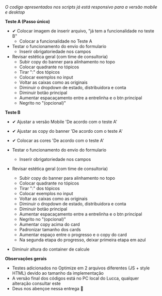 _O codigo apresentados nos scripts já está responsivo para a versão mobile e desktop_

**Teste A (Passo único)**
  - ✔ Colocar imagem de inserir arquivo, "já tem a funcionalidade no teste B"
    - Colocar a funcionalidade no Teste A 
  - Testar o funcionamento do envio do formulario
    - Inserir obrigatoriedade nos campos
  - Revisar estética geral (com time de consultoria)
    - Subir copy do banner para alinhamento no topo
    - Colocar quadrante no tópicos
    - Tirar ":" dos tópicos
    - Colocar exemplos no input
    - Voltar as caixas como as originais
    - Diminuir o dropdown de estado, distribuidora e conta
    - Diminuir botão principal
    - Aumentar espacaçamento entre a entrelinha e o btn principal
    - Negrito no "(opcional)"

**Teste B**
  - ✔ Ajustar a versão Mobile 'De acordo com o teste A'
  - ✔ Ajustar as copy do banner 'De acordo com o teste A' 
  - ✔ Colocar as cores 'De acordo com o teste A'
  - Testar o funcionamento do envio do formulario
    - Inserir obrigatoriedade nos campos
  - Revisar estética geral (com time de consultoria)
    - Subir copy do banner para alinhamento no topo
    - Colocar quadrante no tópicos
    - Tirar ":" dos tópicos
    - Colocar exemplos no input
    - Voltar as caixas como as originais
    - Diminuir o dropdown de estado, distribuidora e conta
    - Diminuir botão principal
    - Aumentar espacaçamento entre a entrelinha e o btn principal
    - Negrito no "(opcional)"
    - Aumentar copy acima do card
    - Padronizar tamanho dos cards
    - Aumentar espaço entre o progresso e o copy do card
    - Na segunda etapa do progresso, deixar primeira etapa em azul

- Diminuir altura do container de calcule

**Observações gerais**
  - Testes adicionados no Optimize em 2 arquivos diferentes (JS + style HTML) devido ao tamanho da implementação
  - A versão final dos códigos está no PC local do Lucca, qualquer alteração consultar este
  - Deus nos abençoe nessa entrega 🙏
